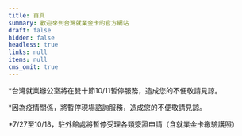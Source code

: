 ```yaml
---
title: 首頁
summary: 歡迎來到台灣就業金卡的官方網站
draft: false
hidden: false
headless: true
links: null
items: null
cms_omit: true
---
```

\*台灣就業辦公室將在雙十節10/11暫停服務，造成您的不便敬請見諒。

\*因為疫情關係，將暫停現場諮詢服務，造成您的不便敬請見諒。

\*7/27至10/18，駐外館處將暫停受理各類簽證申請（含就業金卡繳驗護照）